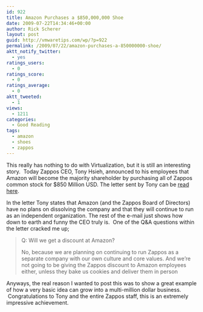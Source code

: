 ```yaml
---
id: 922
title: Amazon Purchases a $850,000,000 Shoe
date: 2009-07-22T14:34:46+00:00
author: Rick Scherer
layout: post
guid: http://vmwaretips.com/wp/?p=922
permalink: /2009/07/22/amazon-purchases-a-850000000-shoe/
aktt_notify_twitter:
  - yes
ratings_users:
  - 0
ratings_score:
  - 0
ratings_average:
  - 0
aktt_tweeted:
  - 1
views:
  - 1211
categories:
  - Good Reading
tags:
  - amazon
  - shoes
  - zappos
---
```

This really has nothing to do with Virtualization, but it is still an interesting story.  Today Zappos CEO, Tony Hsieh, announced to his employees that Amazon will become the majority shareholder by purchasing all of Zappos common stock for $850 Million USD. The letter sent by Tony can be <a href="http://blogs.wsj.com/digits/2009/07/22/zappos-ceos-letter-to-staff/" target="_blank">read here</a>.

In the letter Tony states that Amazon (and the Zappos Board of Directors) have no plans on dissolving the company and that they will continue to run as an independent organization. The rest of the e-mail just shows how down to earth and funny the CEO truly is.  One of the Q&A questions within the letter cracked me up;

> Q: Will we get a discount at Amazon?
> 
> No, because we are planning on continuing to run Zappos as a separate company with our own culture and core values. And we’re not going to be giving the Zappos discount to Amazon employees either, unless they bake us cookies and deliver them in person

Anyways, the real reason I wanted to post this was to show a great example of how a very basic idea can grow into a multi-million dollar business.  Congratulations to Tony and the entire Zappos staff, this is an extremely impressive achievement.